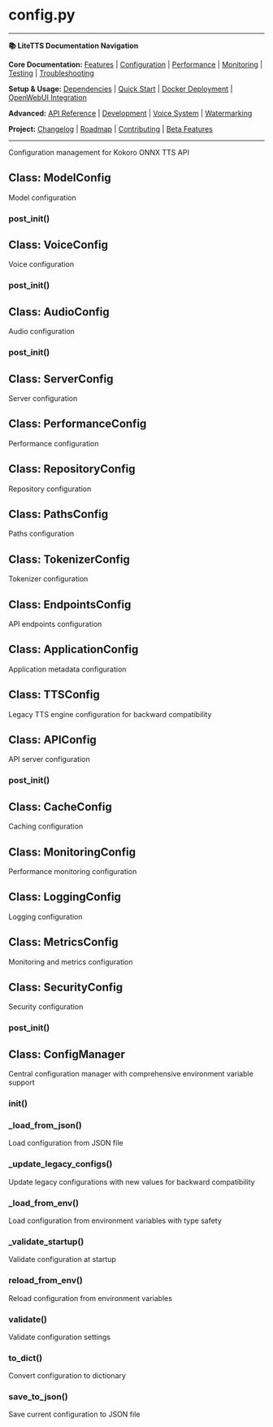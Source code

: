 # config.py

---
**📚 LiteTTS Documentation Navigation**

**Core Documentation:** [Features](../../../../FEATURES.md) | [Configuration](../../../../CONFIGURATION.md) | [Performance](../../../../PERFORMANCE.md) | [Monitoring](../../../../MONITORING.md) | [Testing](../../../../TESTING.md) | [Troubleshooting](../../../../TROUBLESHOOTING.md)

**Setup & Usage:** [Dependencies](../../../../DEPENDENCIES.md) | [Quick Start](../../../../usage/QUICK_START_COMMANDS.md) | [Docker Deployment](../../../../usage/DOCKER-DEPLOYMENT.md) | [OpenWebUI Integration](../../../../usage/OPENWEBUI-INTEGRATION.md)

**Advanced:** [API Reference](../../../API_REFERENCE.md) | [Development](../../../../development/README.md) | [Voice System](../../../../voices/README.md) | [Watermarking](../../../../WATERMARKING.md)

**Project:** [Changelog](../../../../CHANGELOG.md) | [Roadmap](../../../../ROADMAP.md) | [Contributing](../../../../CONTRIBUTIONS.md) | [Beta Features](../../../../BETA_FEATURES.md)

---


Configuration management for Kokoro ONNX TTS API


## Class: ModelConfig

Model configuration

### __post_init__()

## Class: VoiceConfig

Voice configuration

### __post_init__()

## Class: AudioConfig

Audio configuration

### __post_init__()

## Class: ServerConfig

Server configuration

## Class: PerformanceConfig

Performance configuration

## Class: RepositoryConfig

Repository configuration

## Class: PathsConfig

Paths configuration

## Class: TokenizerConfig

Tokenizer configuration

## Class: EndpointsConfig

API endpoints configuration

## Class: ApplicationConfig

Application metadata configuration

## Class: TTSConfig

Legacy TTS engine configuration for backward compatibility

## Class: APIConfig

API server configuration

### __post_init__()

## Class: CacheConfig

Caching configuration

## Class: MonitoringConfig

Performance monitoring configuration

## Class: LoggingConfig

Logging configuration

## Class: MetricsConfig

Monitoring and metrics configuration

## Class: SecurityConfig

Security configuration

### __post_init__()

## Class: ConfigManager

Central configuration manager with comprehensive environment variable support

### __init__()

### _load_from_json()

Load configuration from JSON file

### _update_legacy_configs()

Update legacy configurations with new values for backward compatibility

### _load_from_env()

Load configuration from environment variables with type safety

### _validate_startup()

Validate configuration at startup

### reload_from_env()

Reload configuration from environment variables

### validate()

Validate configuration settings

### to_dict()

Convert configuration to dictionary

### save_to_json()

Save current configuration to JSON file


